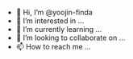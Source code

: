 - 👋 Hi, I’m @yoojin-finda
- 👀 I’m interested in ...
- 🌱 I’m currently learning ...
- 💞️ I’m looking to collaborate on ...
- 📫 How to reach me ...

<!---
yoojin-finda/yoojin-finda is a ✨ special ✨ repository because its `README.md` (this file) appears on your GitHub profile.
You can click the Preview link to take a look at your changes.
--->
